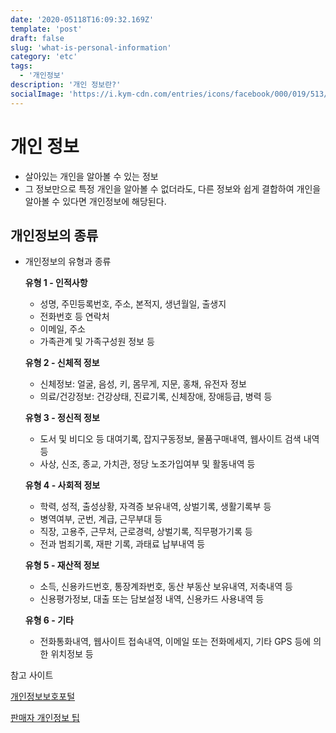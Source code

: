 ```yaml
---
date: '2020-05118T16:09:32.169Z'
template: 'post'
draft: false
slug: 'what-is-personal-information'
category: 'etc'
tags:
  - '개인정보'
description: '개인 정보란?'
socialImage: 'https://i.kym-cdn.com/entries/icons/facebook/000/019/513/til.jpg'
---
```


# 개인 정보

- 살아있는 개인을 알아볼 수 있는 정보
- 그 정보만으로 특정 개인을 알아볼 수 없더라도, 다른 정보와 쉽게 결합하여 개인을 알아볼 수 있다면 개인정보에 해당된다.



## 개인정보의 종류

- 개인정보의 유형과 종류

  **유형 1 - 인적사항**

  - 성명, 주민등록번호, 주소, 본적지, 생년월일, 출생지
  - 전화번호 등 연락처
  - 이메일, 주소
  - 가족관계 및 가족구성원 정보 등

  **유형 2 - 신체적 정보**

  - 신체정보: 얼굴, 음성, 키, 몸무게, 지문, 홍채, 유전자 정보
  - 의료/건강정보: 건강상태, 진료기록, 신체장애, 장애등급, 병력 등

  **유형 3 - 정신적 정보**

  - 도서 및 비디오 등 대여기록, 잡지구동정보, 물품구매내역, 웹사이트 검색 내역 등
  - 사상, 신조, 종교, 가치관, 정당 노조가입여부 및 활동내역 등

  **유형 4 - 사회적 정보**

  - 학력, 성적, 출성상황, 자격증 보유내역, 상벌기록, 생활기록부 등
  - 병역여부, 군번, 계급, 근무부대 등
  - 직장, 고용주, 근무처, 근로경력, 상벌기록, 직무평가기록 등
  - 전과 범죄기록, 재판 기록, 과태료 납부내역 등

  **유형 5 - 재산적 정보**

  - 소득, 신용카드번호, 통장계좌번호, 동산 부동산 보유내역, 저축내역 등
  - 신용평가정보, 대출 또는 담보설정 내역, 신용카드 사용내역 등

  **유형 6 - 기타**

  - 전화통화내역, 웹사이트 접속내역, 이메일 또는 전화메세지, 기타 GPS 등에 의한 위치정보 등



참고 사이트

[개인정보보호포털](https://www.i-privacy.kr/jsp/user4/intro/define1.jsp)

[판매자 개인정보 팁](http://seller.11st.co.kr/tpost/FrontTPostAction.tmall?method=getTPostBoard&unityBrdNo=43&sellGroupCode=CM024&brdInfoNo=101571066)
